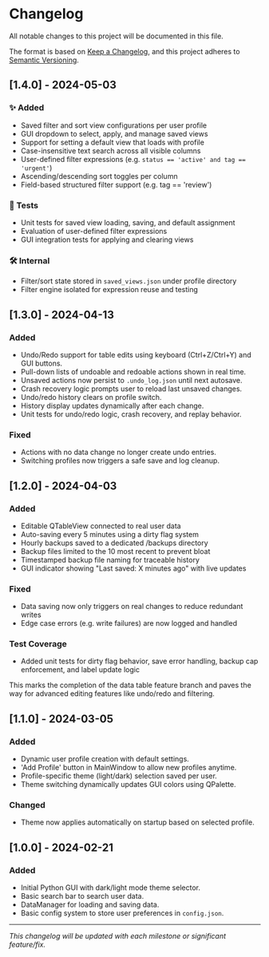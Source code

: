 # Changelog

All notable changes to this project will be documented in this file.

The format is based on [Keep a Changelog](https://keepachangelog.com/en/1.0.0/), and this project adheres to [Semantic Versioning](https://semver.org/spec/v2.0.0.html).

## [1.4.0] - 2024-05-03

### ✨ Added
- Saved filter and sort view configurations per user profile
- GUI dropdown to select, apply, and manage saved views
- Support for setting a default view that loads with profile
- Case-insensitive text search across all visible columns
- User-defined filter expressions (e.g. `status == 'active' and tag == 'urgent'`)
- Ascending/descending sort toggles per column
- Field-based structured filter support (e.g. tag == 'review')

### 🧪 Tests
- Unit tests for saved view loading, saving, and default assignment
- Evaluation of user-defined filter expressions
- GUI integration tests for applying and clearing views

### 🛠 Internal
- Filter/sort state stored in `saved_views.json` under profile directory
- Filter engine isolated for expression reuse and testing

## [1.3.0] - 2024-04-13
### Added
- Undo/Redo support for table edits using keyboard (Ctrl+Z/Ctrl+Y) and GUI buttons.
- Pull-down lists of undoable and redoable actions shown in real time.
- Unsaved actions now persist to `.undo_log.json` until next autosave.
- Crash recovery logic prompts user to reload last unsaved changes.
- Undo/redo history clears on profile switch.
- History display updates dynamically after each change.
- Unit tests for undo/redo logic, crash recovery, and replay behavior.

### Fixed
- Actions with no data change no longer create undo entries.
- Switching profiles now triggers a safe save and log cleanup.


## [1.2.0] - 2024-04-03
### Added
- Editable QTableView connected to real user data
- Auto-saving every 5 minutes using a dirty flag system
- Hourly backups saved to a dedicated /backups directory
- Backup files limited to the 10 most recent to prevent bloat
- Timestamped backup file naming for traceable history
- GUI indicator showing "Last saved: X minutes ago" with live updates

### Fixed
- Data saving now only triggers on real changes to reduce redundant writes
- Edge case errors (e.g. write failures) are now logged and handled

### Test Coverage
- Added unit tests for dirty flag behavior, save error handling, backup cap enforcement, and label update logic

This marks the completion of the data table feature branch and paves the way for advanced editing features like undo/redo and filtering.


## [1.1.0] - 2024-03-05
### Added
- Dynamic user profile creation with default settings.
- 'Add Profile' button in MainWindow to allow new profiles anytime.
- Profile-specific theme (light/dark) selection saved per user.
- Theme switching dynamically updates GUI colors using QPalette.

### Changed
- Theme now applies automatically on startup based on selected profile.

## [1.0.0] - 2024-02-21
### Added
- Initial Python GUI with dark/light mode theme selector.
- Basic search bar to search user data.
- DataManager for loading and saving data.
- Basic config system to store user preferences in `config.json`.

---

_This changelog will be updated with each milestone or significant feature/fix._
